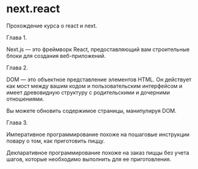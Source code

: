 # next.react
Прохождение курса о react и next.

Глава 1.

Next.js — это фреймворк React, предоставляющий вам строительные блоки для создания веб-приложений.

Глава 2.

DOM — это объектное представление элементов HTML. Он действует как мост между вашим кодом и пользовательским интерфейсом и имеет древовидную структуру с родительскими и дочерними отношениями.

Вы можете обновить содержимое страницы, манипулируя DOM.

Глава 3.

Императивное программирование похоже на пошаговые инструкции повару о том, как приготовить пиццу.

Декларативное программирование похоже на заказ пиццы без учета шагов, которые необходимо выполнить для ее приготовления.